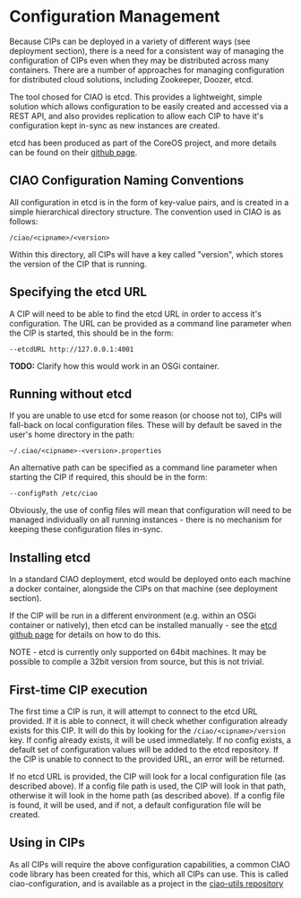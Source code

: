 

# Configuration Management

Because CIPs can be deployed in a variety of different ways (see deployment
section), there is a need for a consistent way of managing the configuration of
CIPs even when they may be distributed across many containers. There are a
number of approaches for managing configuration for distributed cloud solutions,
including Zookeeper, Doozer, etcd.

The tool chosed for CIAO is etcd. This provides a lightweight, simple solution
which allows configuration to be easily created and accessed via a REST API, and
also provides replication to allow each CIP to have it's configuration kept
in-sync as new instances are created.

etcd has been produced as part of the CoreOS project, and more details can be
found on their [github page](https://github.com/coreos/etcd).

## CIAO Configuration Naming Conventions

All configuration in etcd is in the form of key-value pairs, and is created in
a simple hierarchical directory structure. The convention used in CIAO is as
follows:

`/ciao/<cipname>/<version>`

Within this directory, all CIPs will have a key called "version", which stores
the version of the CIP that is running.

## Specifying the etcd URL

A CIP will need to be able to find the etcd URL in order to access it's
configuration. The URL can be provided as a command line parameter when the
CIP is started, this should be in the form:

`--etcdURL http://127.0.0.1:4001`

**TODO:** Clarify how this would work in an OSGi container.

## Running without etcd

If you are unable to use etcd for some reason (or choose not to), CIPs will
fall-back on local configuration files. These will by default be saved in the
user's home directory in the path:

`~/.ciao/<cipname>-<version>.properties`

An alternative path can be specified as a command line parameter when starting
the CIP if required, this should be in the form:

`--configPath /etc/ciao`

Obviously, the use of config files will mean that configuration will need to
be managed individually on all running instances - there is no mechanism for
keeping these configuration files in-sync.

## Installing etcd

In a standard CIAO deployment, etcd would be deployed onto each machine a
docker container, alongside the CIPs on that machine (see deployment section).

If the CIP will be run in a different environment (e.g. within an OSGi container
or natively), then etcd can be installed manually - see the
[etcd github page](https://github.com/coreos/etcd)
for details on how to do this.

NOTE - etcd is currently only supported on 64bit machines. It may be possible to
compile a 32bit version from source, but this is not trivial.

## First-time CIP execution

The first time a CIP is run, it will attempt to connect to the etcd URL provided.
If it is able to connect, it will check whether configuration already exists for
this CIP. It will do this by looking for the `/ciao/<cipname>/version` key. If
config already exists, it will be used immediately. If no config exists, a
default set of configuration values will be added to the etcd repository.
If the CIP is unable to connect to the provided URL, an error will be returned.

If no etcd URL is provided, the CIP will look for a local configuration file
(as described above). If a config file path is used, the CIP will look in that
path, otherwise it will look in the home path (as described above).
If a config file is found, it will be used, and if not, a default
configuration file will be created.

## Using in CIPs

As all CIPs will require the above configuration capabilities, a common CIAO
code library has been created for this, which all CIPs can use. This is called
ciao-configuration, and is available as a project in the
[ciao-utils repository](https://github.com/nhs-ciao/ciao-utils)


